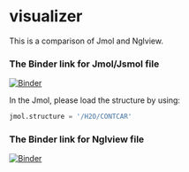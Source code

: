 # visualizer
This is a comparison of Jmol and Nglview.

### The Binder link for Jmol/Jsmol file
[![Binder](https://mybinder.org/badge_logo.svg)](https://mybinder.org/v2/gh/dou-du/Visualizer/master?urlpath=%2Flab%2Ftree%2Fjmol.ipynb)

In the Jmol, please load the structure by using:

```python
jmol.structure = '/H2O/CONTCAR'
```

### The Binder link for Nglview file
[![Binder](https://mybinder.org/badge_logo.svg)](https://mybinder.org/v2/gh/dou-du/Visualizer/master?urlpath=%2Flab%2Ftree%2Fnglview.ipynb)
